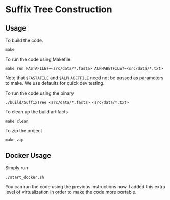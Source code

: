 # Suffix Tree Construction

## Usage
To build the code.
```
make
```

To run the code using Makefile
```
make run FASTAFILE?=<src/data/*.fasta> ALPHABETFILE?=<src/data/*.txt>
```
Note that ```$FASTAFILE``` and ```$ALPHABETFILE``` need not be passed as parameters to make. We use defaults for quick dev testing.

To run the code using the binary
```
./build/SuffixTree <src/data/*.fasta> <src/data/*.txt>
```

To clean up the build artifacts
```
make clean
```

To zip the project
```
make zip
```

## Docker Usage
Simply run
```
./start_docker.sh
```
You can run the code using the previous instructions now. I added this extra level of virtualization in order to make the code more portable.